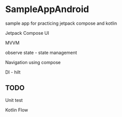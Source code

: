 # SampleAppAndroid
sample app for practicing jetpack compose and kotlin

Jetpack Compose UI

MVVM

observe state - state management

Navigation using compose

DI - hilt

TODO
------
Unit test

Kotlin Flow
